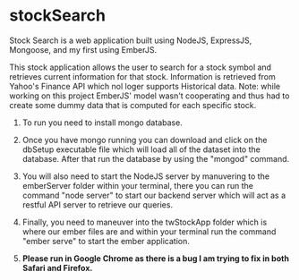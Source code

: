 # stockSearch

Stock Search is a web application built using NodeJS, ExpressJS, Mongoose, and my first using EmberJS.

This stock application allows the user to search for a stock symbol and retrieves current information for that stock.
Information is retrieved from Yahoo's Finance API which nol loger supports Historical data.
Note: while working on this project EmberJS' model wasn't cooperating and thus had to create some dummy data that is computed for each specific stock.

1. To run you need to install mongo database.

2. Once you have mongo running you can download and click on the dbSetup executable file which will load all of the dataset into the database. After that run the database by using the "mongod" command.

3. You will also need to start the NodeJS server by manuvering to the emberServer folder within your terminal, there you can run the command "node server" to start our backend server which will act as a restful API server to retrieve our queries.

4. Finally, you need to maneuver into the twStockApp folder which is where our ember files are and within your terminal run the command "ember serve" to start the ember application.

6. **Please run in Google Chrome as there is a bug I am trying to fix in both Safari and Firefox.**
